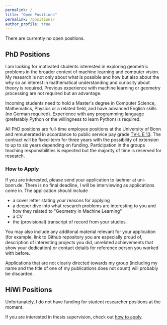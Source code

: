 ```yaml
---
permalink: /
title: "Open Positions"
permalink: /positions/
author_profile: true
---
```



There are currently no open positions.

## PhD Positions

I am looking for motivated students interested in exploring geometric problems in the broader context of machine learning and computer vision. My research is not only about what is possible and how but also about the why so an interest in mathematical understanding and curiosity about theory is required. Previous experience with machine learning or geometry processing are not required but an advantage. 

Incoming students need to hold a Master's degree in Computer Science, Mathematics, Physics or a related field, and have advanced English skills (no German required). Experience with any programming language (preferably Python or the willingness to learn Python) is required. 

All PhD positions are full-time employee positions at the University of Bonn and remunerated in accordance to public service pay grade [TV-L E 13](https://oeffentlicher-dienst.info/c/t/rechner/tv-l/west?id=tv-l-2023&matrix=1). The contract will be fixed-term for three years with the possibility of extension to up to six years depending on funding. Participation in the groups teaching responsibilities is expected but the majority of time is reserved for research. 


### How to Apply

If you are interested, please send your application to laehner at uni-bonn.de. There is no final deadline, I will be interviewing as applications come in.
The application should include 
* a cover letter stating your reasons for applying
* a deeper dive into what research problems are interesting to you and how they related to "Geometry in Machine Learning"
* a CV
* the (provisional) transcript of record from your studies. 

You may also include any additonal material relevant for your application (for example, link to Github repository you are especially proud of, description of interesting projects you did, unrelated achievements that show your dedication) or contact details for reference person you worked with before. 

Applications that are not clearly directed towards my group (including my name and the title of one of my publications does not count) will probably be discarded.


## HiWi Positions

Unfortunately, I do not have funding for student researcher positions at the moment.

If you are interested in thesis supervision, check out [how to apply](https://zorah.github.io/open_projects/). 

